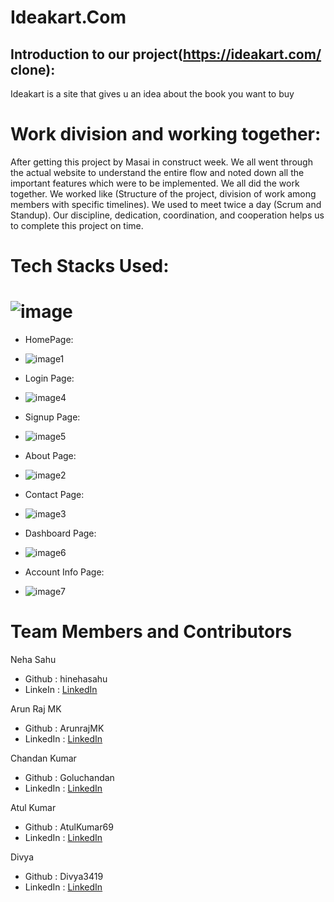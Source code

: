 # Ideakart.Com
## Introduction to our project(https://ideakart.com/ clone):

Ideakart is a site that gives u an idea about the book you want to buy

# Work division and working together:

After getting this project by Masai in construct week. 
We all went through the actual website to understand the entire flow and noted down all the important features which were to be implemented. 
We all did the work together. We worked like (Structure of the project, 
division of work among members with specific timelines). We used to meet twice a day (Scrum and Standup). 
Our discipline, dedication, coordination, and cooperation helps us to complete this project on time.

# Tech Stacks Used:
# ![image](https://user-images.githubusercontent.com/97446828/171631572-e1f0f81e-b026-47bf-a338-41c602dec12f.png)


* HomePage:
* ![image1](https://user-images.githubusercontent.com/97446828/171635138-e410783f-d891-41f2-b139-c6676dddade0.jpeg)


* Login Page: 
* ![image4](https://user-images.githubusercontent.com/97446828/171635332-c7d14804-a982-4a2d-aba3-203a81ee5d0d.jpeg)
 
 
* Signup Page:
* ![image5](https://user-images.githubusercontent.com/97446828/171635372-9da06f0a-ea57-433e-9bc3-63047b6e100b.jpeg)


* About Page:
* ![image2](https://user-images.githubusercontent.com/97446828/171635248-12f61a44-cb6f-4588-9833-158da1abfa3e.jpeg)


* Contact Page:
* ![image3](https://user-images.githubusercontent.com/97446828/171635290-a6d2e4b8-0ce7-445c-9edf-79ea22faf0b3.jpeg)


* Dashboard Page:
* ![image6](https://user-images.githubusercontent.com/97446828/171635405-ba7b6825-498c-4acb-a2e3-b6e47eb867f4.jpeg)


* Account Info Page: 
* ![image7](https://user-images.githubusercontent.com/97446828/171635430-943c54b1-36a8-4f62-a2e8-9a35b34454c1.jpeg)



# Team Members and Contributors
Neha Sahu
* Github : hinehasahu
* LinkeIn : [LinkedIn](https://www.linkedin.com/in/neha-sahu-/)

Arun Raj MK
* Github : ArunrajMK
* LinkedIn : [LinkedIn](https://www.linkedin.com/in/arunraj-mk-45241b237/)

Chandan Kumar
* Github : Goluchandan
* LinkedIn : [LinkedIn](https://www.linkedin.com/in/chandan-kumar-8b0284205/)

Atul Kumar 
* Github : AtulKumar69
* LinkedIn : [LinkedIn](https://www.linkedin.com/in/atul-kumar-panigrahi-a7969121a/)

Divya 
* Github : Divya3419
* LinkedIn : [LinkedIn](https://www.linkedin.com/in/divya-jain-456a50197/)
